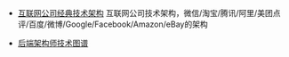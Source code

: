 - [互联网公司经典技术架构](https://github.com/davideuler/architecture.of.internet-product) 互联网公司技术架构，微信/淘宝/腾讯/阿里/美团点评/百度/微博/Google/Facebook/Amazon/eBay的架构

- [后端架构师技术图谱](https://github.com/xingshaocheng/architect-awesome)
